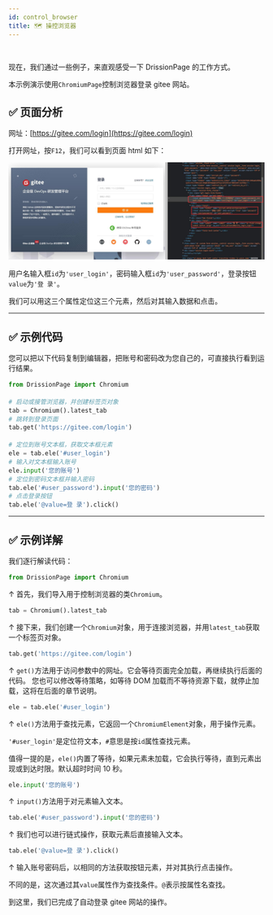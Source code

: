 ```yaml
---
id: control_browser
title: 🗺️ 操控浏览器
---
```


<div class="wwads-cn wwads-horizontal" data-id="317"></div><br/>

现在，我们通过一些例子，来直观感受一下 DrissionPage 的工作方式。

本示例演示使用`ChromiumPage`控制浏览器登录 gitee 网站。

## ✅️️ 页面分析

网址：[https://gitee.com/login](https://gitee.com/login)

打开网址，按`F12`，我们可以看到页面 html 如下：

![](../../imgs/gitee_1.jpg)

用户名输入框`id`为`'user_login'`，密码输入框`id`为`'user_password'`，登录按钮`value`为`'登 录'`。

我们可以用这三个属性定位这三个元素，然后对其输入数据和点击。

---

## ✅️️ 示例代码

您可以把以下代码复制到编辑器，把账号和密码改为您自己的，可直接执行看到运行结果。

```python
from DrissionPage import Chromium

# 启动或接管浏览器，并创建标签页对象
tab = Chromium().latest_tab
# 跳转到登录页面
tab.get('https://gitee.com/login')

# 定位到账号文本框，获取文本框元素
ele = tab.ele('#user_login')
# 输入对文本框输入账号
ele.input('您的账号')
# 定位到密码文本框并输入密码
tab.ele('#user_password').input('您的密码')
# 点击登录按钮
tab.ele('@value=登 录').click()
```

---

## ✅️️ 示例详解

我们逐行解读代码：

```python
from DrissionPage import Chromium
```

↑ 首先，我们导入用于控制浏览器的类`Chromium`。

```python
tab = Chromium().latest_tab
```

↑ 接下来，我们创建一个`Chromium`对象，用于连接浏览器，并用`latest_tab`获取一个标签页对象。

```python
tab.get('https://gitee.com/login')
```

↑ `get()`方法用于访问参数中的网址。它会等待页面完全加载，再继续执行后面的代码。
您也可以修改等待策略，如等待 DOM 加载而不等待资源下载，就停止加载，这将在后面的章节说明。

```python
ele = tab.ele('#user_login')
```

↑ `ele()`方法用于查找元素，它返回一个`ChromiumElement`对象，用于操作元素。

`'#user_login'`是定位符文本，`#`意思是按`id`属性查找元素。

值得一提的是，`ele()`内置了等待，如果元素未加载，它会执行等待，直到元素出现或到达时限。默认超时时间 10 秒。

```python
ele.input('您的账号')
```

↑ `input()`方法用于对元素输入文本。

```python
tab.ele('#user_password').input('您的密码')
```

↑ 我们也可以进行链式操作，获取元素后直接输入文本。

```python
tab.ele('@value=登 录').click()
```

↑ 输入账号密码后，以相同的方法获取按钮元素，并对其执行点击操作。

不同的是，这次通过其`value`属性作为查找条件。`@`表示按属性名查找。

到这里，我们已完成了自动登录 gitee 网站的操作。
